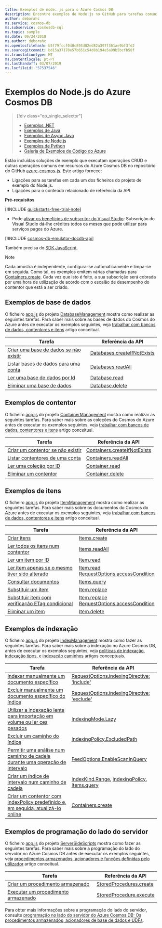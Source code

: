 ```yaml
---
title: Exemplos de node. js para o Azure Cosmos DB
description: Encontre exemplos de Node.js no GitHub para tarefas comuns no Azure Cosmos BD, incluindo operações do CRUD.
author: deborahc
ms.service: cosmos-db
ms.subservice: cosmosdb-sql
ms.topic: sample
ms.date: 09/24/2018
ms.author: deborahc
ms.openlocfilehash: b5f79fccf040c893d02ed82a397f361ae9bf3fd2
ms.sourcegitcommit: bd15a37170e57b651c54d8b194e5a99b5bcfb58f
ms.translationtype: MT
ms.contentlocale: pt-PT
ms.lasthandoff: 03/07/2019
ms.locfileid: "57537546"
---
```

# <a name="azure-cosmos-db-nodejs-examples"></a>Exemplos do Node.js do Azure Cosmos DB
> [!div class="op_single_selector"]
> * [Exemplos .NET](sql-api-dotnet-samples.md)
> * [Exemplos de Java](sql-api-java-samples.md)
> * [Exemplos de Async Java](sql-api-async-java-samples.md)
> * [Exemplos de Node.js](sql-api-nodejs-samples.md)
> * [Exemplos de Python](sql-api-python-samples.md)
> * [Galeria de Exemplos de Código do Azure](https://azure.microsoft.com/resources/samples/?sort=0&service=cosmos-db)
> 
> 

Estão incluídas soluções de exemplo que executam operações CRUD e outras operações comuns em recursos do Azure Cosmos DB no repositório do GitHub [azure-cosmos-js](https://github.com/Azure/azure-cosmos-js/tree/master/samples). Este artigo fornece:

* Ligações para as tarefas em cada um dos ficheiros do projeto de exemplo do Node.js.
* Ligações para o conteúdo relacionado de referência da API.

**Pré-requisitos**

[!INCLUDE [quickstarts-free-trial-note](../../includes/quickstarts-free-trial-note.md)]

- Pode [ativar os benefícios de subscritor do Visual Studio](https://azure.microsoft.com/pricing/member-offers/msdn-benefits-details/?ref=microsoft.com&utm_source=microsoft.com&utm_medium=docs&utm_campaign=visualstudio): Subscrição do Visual Studio dá-lhe créditos todos os meses que pode utilizar para serviços pagos do Azure.

[!INCLUDE [cosmos-db-emulator-docdb-api](../../includes/cosmos-db-emulator-docdb-api.md)]

Também precisa do [SDK JavaScript](sql-api-sdk-node.md).
   
   > [!NOTE]
   > Cada amostra é independente, configura-se automaticamente e limpa-se em seguida. Como tal, os exemplos emitem várias chamadas para [Containers.create](https://docs.microsoft.com/javascript/api/%40azure/cosmos/containers?view=azure-node-latest). Cada vez que isto é feito, a sua subscrição será cobrada por uma hora de utilização de acordo com o escalão de desempenho do contentor que está a ser criado.
   > 
   > 

## <a name="database-examples"></a>Exemplos de base de dados
O ficheiro [app.js](https://github.com/Azure/azure-cosmos-js/blob/master/samples/DatabaseManagement/app.js) do projeto [DatabaseManagement](https://github.com/Azure/azure-cosmos-js/tree/master/samples/DatabaseManagement) mostra como realizar as seguintes tarefas. Para saber mais sobre as bases de dados do Cosmos do Azure antes de executar os exemplos seguintes, veja [trabalhar com bancos de dados, contentores e itens](databases-containers-items.md) artigo conceitual. 

| Tarefa | Referência da API |
| --- | --- |
| [Criar uma base de dados se não existir](https://github.com/Azure/azure-cosmos-js/blob/216672a679ab389e5b341280eeacab1cab3691e4/samples/DatabaseManagement/app.js#L35-L37) |[Databases.createIfNotExists](https://docs.microsoft.com/javascript/api/%40azure/cosmos/databases?view=azure-node-latest) |
| [Listar bases de dados para uma conta](https://github.com/Azure/azure-cosmos-js/blob/216672a679ab389e5b341280eeacab1cab3691e4/samples/DatabaseManagement/app.js#L40-L42) |[Databases.readAll](https://docs.microsoft.com/javascript/api/%40azure/cosmos/databases?view=azure-node-latest) |
| [Ler uma base de dados por Id](https://github.com/Azure/azure-cosmos-js/blob/216672a679ab389e5b341280eeacab1cab3691e4/samples/DatabaseManagement/app.js#L40-L42) |[Database.read](https://docs.microsoft.com/javascript/api/%40azure/cosmos/database?view=azure-node-latest) |
| [Eliminar uma base de dados](https://github.com/Azure/azure-cosmos-js/blob/216672a679ab389e5b341280eeacab1cab3691e4/samples/DatabaseManagement/app.js#L57-L60) |[Database.delete](https://docs.microsoft.com/javascript/api/%40azure/cosmos/database?view=azure-node-latest) |

## <a name="container-examples"></a>Exemplos de contentor
O ficheiro [app.js](https://github.com/Azure/azure-cosmos-js/blob/master/samples/ContainerManagement/app.js) do projeto [ContainerManagement](https://github.com/Azure/azure-cosmos-js/tree/master/samples/ItemManagement) mostra como realizar as seguintes tarefas. Para saber mais sobre as coleções do Cosmos do Azure antes de executar os exemplos seguintes, veja [trabalhar com bancos de dados, contentores e itens](databases-containers-items.md) artigo conceitual. 

| Tarefa | Referência da API |
| --- | --- |
| [Criar um contentor se não existir](https://github.com/Azure/azure-cosmos-js/blob/216672a679ab389e5b341280eeacab1cab3691e4/samples/ContainerManagement/app.js#L36-L37) |[Containers.createIfNotExists](https://docs.microsoft.com/javascript/api/%40azure/cosmos/containers?view=azure-node-latest) |
| [Listar contentores de uma conta](https://github.com/Azure/azure-cosmos-js/blob/216672a679ab389e5b341280eeacab1cab3691e4/samples/ContainerManagement/app.js#L36-L37) |[Containers.readAll](https://docs.microsoft.com/javascript/api/%40azure/cosmos/containers?view=azure-node-latest) |
| [Ler uma coleção por ID](https://github.com/Azure/azure-cosmos-js/blob/216672a679ab389e5b341280eeacab1cab3691e4/samples/ContainerManagement/app.js#L47-L51) |[Container.read](https://docs.microsoft.com/javascript/api/%40azure/cosmos/container?view=azure-node-latest) |
| [Eliminar um contentor](https://github.com/Azure/azure-cosmos-js/blob/216672a679ab389e5b341280eeacab1cab3691e4/samples/ContainerManagement/app.js#L54-L55) |[Container.delete](https://docs.microsoft.com/javascript/api/%40azure/cosmos/container?view=azure-node-latest) |

## <a name="item-examples"></a>Exemplos de itens
O ficheiro [app.js](https://github.com/Azure/azure-cosmos-js/blob/master/samples/ItemManagement/app.js) do projeto [ItemManagement](https://github.com/Azure/azure-cosmos-js/tree/master/samples/ItemManagement) mostra como realizar as seguintes tarefas. Para saber mais sobre os documentos do Cosmos do Azure antes de executar os exemplos seguintes, veja [trabalhar com bancos de dados, contentores e itens](databases-containers-items.md) artigo conceitual. 

| Tarefa | Referência da API |
| --- | --- |
| [Criar itens](https://github.com/Azure/azure-cosmos-js/blob/216672a679ab389e5b341280eeacab1cab3691e4/samples/ItemManagement/app.js#L49-L56) |[Items.create](https://docs.microsoft.com/javascript/api/%40azure/cosmos/items?view=azure-node-latest) |
| [Ler todos os itens num contentor](https://github.com/Azure/azure-cosmos-js/blob/216672a679ab389e5b341280eeacab1cab3691e4/samples/ItemManagement/app.js#L59-L64) |[Items.readAll](https://docs.microsoft.com/javascript/api/%40azure/cosmos/items?view=azure-node-latest) |
| [Ler um item por ID](https://github.com/Azure/azure-cosmos-js/blob/216672a679ab389e5b341280eeacab1cab3691e4/samples/ItemManagement/app.js#L59-L64) |[Item.read](https://docs.microsoft.com/javascript/api/%40azure/cosmos/item?view=azure-node-latest) |
| [Ler item apenas se o mesmo tiver sido alterado](https://github.com/Azure/azure-cosmos-js/blob/216672a679ab389e5b341280eeacab1cab3691e4/samples/ItemManagement/app.js#L73-L94) |[Item.read](https://docs.microsoft.com/javascript/api/%40azure/cosmos/item?view=azure-node-latest)<br/>[RequestOptions.accessCondition](https://docs.microsoft.com/javascript/api/%40azure/cosmos/requestoptions?view=azure-node-latest#accesscondition) |
| [Consultar documentos](https://github.com/Azure/azure-cosmos-js/blob/216672a679ab389e5b341280eeacab1cab3691e4/samples/ItemManagement/app.js#L97-L118) |[Items.query](https://docs.microsoft.com/javascript/api/%40azure/cosmos/items?view=azure-node-latest) |
| [Substituir um item](https://github.com/Azure/azure-cosmos-js/blob/216672a679ab389e5b341280eeacab1cab3691e4/samples/ItemManagement/app.js#L131-L136) |[Item.replace](https://docs.microsoft.com/javascript/api/%40azure/cosmos/item?view=azure-node-latest) |
| [Substituir item com verificação ETag condicional](https://github.com/Azure/azure-cosmos-js/blob/216672a679ab389e5b341280eeacab1cab3691e4/samples/ItemManagement/app.js#L139-L160) |[Item.replace](https://docs.microsoft.com/javascript/api/%40azure/cosmos/item?view=azure-node-latest)<br/>[RequestOptions.accessCondition](https://docs.microsoft.com/javascript/api/%40azure/cosmos/requestoptions?view=azure-node-latest#accesscondition) |
| [Eliminar um item](https://github.com/Azure/azure-cosmos-js/blob/216672a679ab389e5b341280eeacab1cab3691e4/samples/ItemManagement/app.js#L162-L164) |[Item.delete](https://docs.microsoft.com/javascript/api/%40azure/cosmos/item?view=azure-node-latest) |

## <a name="indexing-examples"></a>Exemplos de indexação
O ficheiro [app.js](https://github.com/Azure/azure-cosmos-js/blob/master/samples/IndexManagement/app.js) do projeto [IndexManagement](https://github.com/Azure/azure-cosmos-js/tree/master/samples/IndexManagement) mostra como fazer as seguintes tarefas.  Para saber mais sobre a indexação no Azure Cosmos DB, antes de executar os exemplos seguintes, veja [políticas de indexação](index-policy.md), [indexação tipos](index-types.md), e [indexação caminhos](index-paths.md) artigos conceptuais. 

| Tarefa | Referência da API |
| --- | --- |
| [Indexar manualmente um documento específico](https://github.com/Azure/azure-cosmos-js/blob/216672a679ab389e5b341280eeacab1cab3691e4/samples/IndexManagement/app.js#L135-L177) |[RequestOptions.indexingDirective: 'include'](https://docs.microsoft.com/javascript/api/%40azure/cosmos/requestoptions?view=azure-node-latest#indexingdirective) |
| [Excluir manualmente um documento específico do índice](https://github.com/Azure/azure-cosmos-js/blob/216672a679ab389e5b341280eeacab1cab3691e4/samples/IndexManagement/app.js#L90-L131) |[RequestOptions.indexingDirective: 'exclude'](https://docs.microsoft.com/javascript/api/%40azure/cosmos/requestoptions?view=azure-node-latest#indexingdirective) |
| [Utilizar a indexação lenta para importação em volume ou ler ces pesados](https://github.com/Azure/azure-cosmos-js/blob/216672a679ab389e5b341280eeacab1cab3691e4/samples/IndexManagement/app.js#L183-L214) |[IndexingMode.Lazy](https://docs.microsoft.com/javascript/api/%40azure/cosmos/indexingmode?view=azure-node-latest) |
| [Excluir um caminho do índice](https://github.com/Azure/azure-cosmos-js/blob/216672a679ab389e5b341280eeacab1cab3691e4/samples/IndexManagement/app.js#L352-L429) |[IndexingPolicy.ExcludedPath](https://docs.microsoft.com/javascript/api/%40azure/cosmos/indexingpolicy?view=azure-node-latest#excludedpaths) |
| [Permitir uma análise num caminho de cadeia durante uma operação de intervalo](https://github.com/Azure/azure-cosmos-js/blob/216672a679ab389e5b341280eeacab1cab3691e4/samples/IndexManagement/app.js#L219-L275) |[FeedOptions.EnableScanInQuery](https://docs.microsoft.com/javascript/api/%40azure/cosmos/feedoptions?view=azure-node-latest#enablescaninquery) |
| [Criar um índice de intervalo num caminho de cadeia](https://github.com/Azure/azure-cosmos-js/blob/216672a679ab389e5b341280eeacab1cab3691e4/samples/IndexManagement/app.js#L281-L346) |[IndexKind.Range](https://docs.microsoft.com/javascript/api/%40azure/cosmos/indexkind?view=azure-node-latest), [IndexingPolicy](https://docs.microsoft.com/javascript/api/%40azure/cosmos/indexingpolicy?view=azure-node-latest), [Items.query](https://docs.microsoft.com/javascript/api/%40azure/cosmos/items?view=azure-node-latest) |
| [Criar um contentor com indexPolicy predefinido e, em seguida, atualizá-lo online](https://github.com/Azure/azure-cosmos-js/blob/216672a679ab389e5b341280eeacab1cab3691e4/samples/IndexManagement/app.js#L435-L507) |[Containers.create](https://docs.microsoft.com/javascript/api/%40azure/cosmos/containers?view=azure-node-latest)

## <a name="server-side-programming-examples"></a>Exemplos de programação do lado do servidor
O ficheiro [app.js](https://github.com/Azure/azure-cosmos-js/blob/master/samples/ServerSideScripts/app.js) do projeto [ServerSideScripts](https://github.com/Azure/azure-cosmos-js/tree/master/samples/ServerSideScripts) mostra como fazer as seguintes tarefas. Para saber mais sobre a programação do lado do servidor no Azure Cosmos DB antes de executar os exemplos seguintes, veja [procedimentos armazenados, acionadores e funções definidas pelo utilizador](stored-procedures-triggers-udfs.md) artigo conceitual. 

| Tarefa | Referência da API |
| --- | --- |
| [Criar um procedimento armazenado](https://github.com/Azure/azure-cosmos-js/blob/216672a679ab389e5b341280eeacab1cab3691e4/samples/ServerSideScripts/JS/upsert.js#L12-L72) |[StoredProcedures.create](https://docs.microsoft.com/javascript/api/%40azure/cosmos/storedprocedures?view=azure-node-latest) |
| [Executar um procedimento armazenado](https://github.com/Azure/azure-cosmos-js/blob/216672a679ab389e5b341280eeacab1cab3691e4/samples/ServerSideScripts/app.js#L44) |[StoredProcedure.execute](https://docs.microsoft.com/javascript/api/%40azure/cosmos/storedprocedure?view=azure-node-latest) |

Para obter mais informações sobre a programação do lado do servidor, consulte [programação no lado do servidor do Azure Cosmos DB: Os procedimentos armazenados, acionadores de base de dados e UDFs](stored-procedures-triggers-udfs.md).

